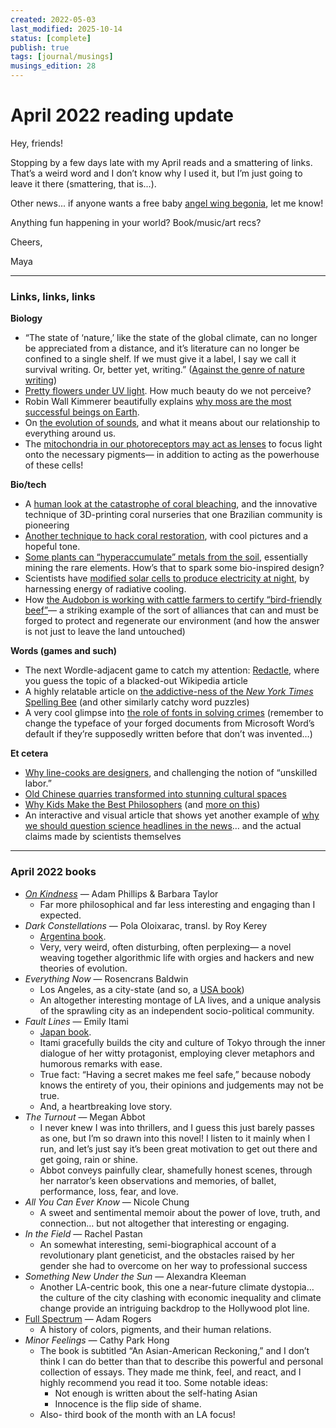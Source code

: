 ```yaml
---
created: 2022-05-03
last_modified: 2025-10-14
status: [complete]
publish: true
tags: [journal/musings]
musings_edition: 28
---
```


# April 2022 reading update

Hey, friends!

Stopping by a few days late with my April reads and a smattering of links. That’s a weird word and I don’t know why I used it, but I’m just going to leave it there (smattering, that is...).

Other news... if anyone wants a free baby [angel wing begonia](https://www.thespruce.com/grow-cane-type-begonias-1902482), let me know!

Anything fun happening in your world? Book/music/art recs?

Cheers,

Maya

---

### Links, links, links

**Biology**
- “The state of ‘nature,’ like the state of the global climate, can no longer be appreciated from a distance, and it’s literature can no longer be confined to a single shelf. If we must give it a label, I say we call it survival writing. Or, better yet, writing.” ([Against the genre of nature writing](https://lithub.com/nature-writing-is-survival-writing-on-rethinking-a-genre/?utm_source=Sailthru&utm_medium=email&utm_campaign=Lit%20Hub%20Weekly:%20April%2016%2C%202022&utm_term=lithub_weekly_master_list))
- [Pretty flowers under UV light](https://www.thisiscolossal.com/2022/04/debora-lombardi-uv-flower-photos/?utm_source=join1440&utm_medium=email&utm_placement=newsletter). How much beauty do we not perceive?
- Robin Wall Kimmerer beautifully explains [why moss are the most successful beings on Earth](https://emergencemagazine.org/essay/ancient-green/).
- On [the evolution of sounds](https://emergencemagazine.org/interview/listening-and-the-crisis-of-inattention/), and what it means about our relationship to everything around us.
- The [mitochondria in our photoreceptors may act as lenses](https://www.quantamagazine.org/mitochondria-double-as-tiny-lenses-in-the-eye-20220405/) to focus light onto the necessary pigments— in addition to acting as the powerhouse of these cells!

**Bio/tech**
- A [human look at the catastrophe of coral bleaching](https://grist.org/science/how-a-town-tethered-to-coral-learned-to-save-its-reef-and-itself/?utm_medium=email&utm_source=newsletter&utm_campaign=weekly), and the innovative technique of 3D-printing coral nurseries that one Brazilian community is pioneering
- [Another technique to hack coral restoration](https://www.vox.com/recode/23016412/coral-reef-restoration-climate-change), with cool pictures and a hopeful tone.
- [Some plants can “hyperaccumulate” metals from the soil](https://www.theguardian.com/commentisfree/2022/apr/15/farm-metal-from-plants-life-on-earth-climate-breakdown?e=715441b5019ccd23972a18e0e5f4c72c3dcb10db491a7f7c7de2a2d0a204459e), essentially mining the rare elements. How’s that to spark some bio-inspired design?
- Scientists have [modified solar cells to produce electricity at night](https://www.anthropocenemagazine.org/2022/04/engineers-have-made-solar-cells-produce-electricity-at-night/?utm_source=rss&utm_medium=rss&utm_campaign=engineers-have-made-solar-cells-produce-electricity-at-night&utm_source=rss&utm_medium=rss&utm_campaign=engineers-have-made-solar-cells-produce-electricity-at-night), by harnessing energy of radiative cooling.
- How [the Audobon is working with cattle farmers to certify “bird-friendly beef”](https://thecounter.org/audubon-society-bird-friendly-beef-conservation-ranching-grasslands-cattle/)— a striking example of the sort of alliances that can and must be forged to protect and regenerate our environment (and how the answer is not just to leave the land untouched)

**Words (games and such)**
- The next Wordle-adjacent game to catch my attention: [Redactle](https://www.redactle.com), where you guess the topic of a blacked-out Wikipedia article
- A highly relatable article on [the addictive-ness of the *New York Times* Spelling Bee](https://lithub.com/how-word-puzzles-tickle-the-brain-and-satisfy-the-soul/?utm_source=Sailthru&utm_medium=email&utm_campaign=Lit%20Hub%20Weekly:%20April%2030%2C%202022&utm_term=lithub_weekly_master_list) (and other similarly catchy word puzzles)
- A very cool glimpse into [the role of fonts in solving crimes](https://www.wired.com/story/meet-the-font-detectives-who-ferret-out-fakery/?utm_source=I+love+typography+too&utm_campaign=08dfa62577-MIT-Apr-2022&utm_medium=email&utm_term=0_cc7765d7d4-08dfa62577-504261554) (remember to change the typeface of your forged documents from Microsoft Word’s default if they’re supposedly written before that don’t was invented…)

**Et cetera**
- [Why line-cooks are designers](https://thisismold.com/restaurant-labor/line-cooks-are-designers#nl-3), and challenging the notion of “unskilled labor.”
- [Old Chinese quarries transformed into stunning cultural spaces](https://www.dezeen.com/2022/04/24/dna-design-and-architecture-jinyun-quarries/?utm_medium=email&utm_campaign=Dezeen%20Debate%20761&utm_content=Dezeen%20Debate%20761+CID_24af701e052b9acf77fdce7bfeff6f49&utm_source=Dezeen%20Mail&utm_term=Read%20more)
- [Why Kids Make the Best Philosophers](https://www.theatlantic.com/ideas/archive/2022/04/kids-philosophy-questions/629650/) (and [more on this](https://emilyoster.substack.com/p/nasty-brutish-and-short?token=eyJ1c2VyX2lkIjoyNTM4MzMyNywicG9zdF9pZCI6NTMyMTE3NDgsIl8iOiJJUWpKNSIsImlhdCI6MTY1MTU4MzI4NSwiZXhwIjoxNjUxNTg2ODg1LCJpc3MiOiJwdWItMjk3NzAiLCJzdWIiOiJwb3N0LXJlYWN0aW9uIn0.kzVQkMZhShBUmcKsIYwO2VGdBeFau4DPiyQ_99Qk-KQ&s=r))
- An interactive and visual article that shows yet another example of [why we should question science headlines in the news](https://pudding.cool/2022/04/random/)… and the actual claims made by scientists themselves

---

### April 2022 books
- *[On Kindness](300-colletions/media/phillips-taylor-on-kindness.md)* — Adam Phillips & Barbara Taylor
    - Far more philosophical and far less interesting and engaging than I expected.
- *Dark Constellations* — Pola Oloixarac, transl. by Roy Kerey
    - [Argentina book](argentina.md).
    - Very, very weird, often disturbing, often perplexing— a novel weaving together algorithmic life with orgies and hackers and new theories of evolution.
- *Everything Now* — Rosencrans Baldwin
    - Los Angeles, as a city-state (and so, a [USA book](united-states-of-america.md))
    - An altogether interesting montage of LA lives, and a unique analysis of the sprawling city as an independent socio-political community.
- *Fault Lines* — Emily Itami
	- [Japan book](japan.md).
    - Itami gracefully builds the city and culture of Tokyo through the inner dialogue of her witty protagonist, employing clever metaphors and humorous remarks with ease.
    - True fact: “Having a secret makes me feel safe,” because nobody knows the entirety of you, their opinions and judgements may not be true.
    - And, a heartbreaking love story.
- *The Turnout* — Megan Abbot
    - I never knew I was into thrillers, and I guess this just barely passes as one, but I’m so drawn into this novel! I listen to it mainly when I run, and let’s just say it’s been great motivation to get out there and get going, rain or shine.
    - Abbot conveys painfully clear, shamefully honest scenes, through her narrator’s keen observations and memories, of ballet, performance, loss, fear, and love.
- *All You Can Ever Know* — Nicole Chung
    - A sweet and sentimental memoir about the power of love, truth, and connection… but not altogether that interesting or engaging.
- *In the Field* — Rachel Pastan
    - An somewhat interesting, semi-biographical account of a revolutionary plant geneticist, and the obstacles raised by her gender she had to overcome on her way to professional success
- *Something New Under the Sun* — Alexandra Kleeman
    - Another LA-centric book, this one a near-future climate dystopia… the culture of the city clashing with economic inequality and climate change provide an intriguing backdrop to the Hollywood plot line.
- [Full Spectrum](rogers-full-spectrum.md) — Adam Rogers
    - A history of colors, pigments, and their human relations.
- *Minor Feelings —* Cathy Park Hong
    - The book is subtitled “An Asian-American Reckoning,” and I don’t think I can do better than that to describe this powerful and personal collection of essays. They made me think, feel, and react, and I highly recommend you read it too. Some notable ideas:
        - Not enough is written about the self-hating Asian
        - Innocence is the flip side of shame.
    - Also- third book of the month with an LA focus!
